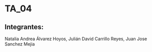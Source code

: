 # TA_04
## Integrantes:
Natalia Andrea Álvarez Hoyos, Julián David Carrillo Reyes, Juan Jose Sanchez Mejia
